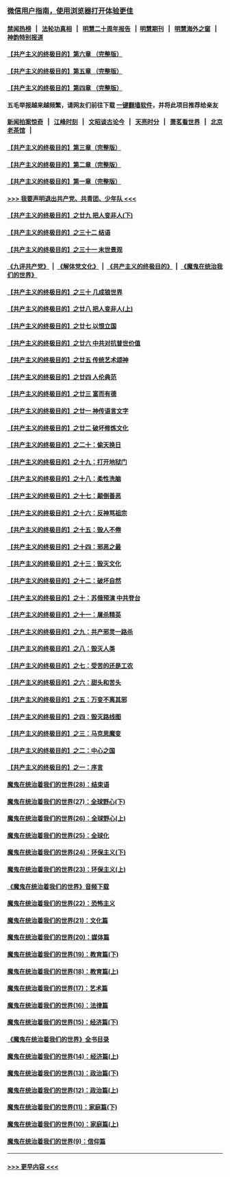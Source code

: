 ### [微信用户指南，使用浏览器打开体验更佳](https://github.com/gfw-breaker/banned-news1/blob/master/indexes/wechat-guide.md?t=0)
#### [禁闻热榜](热点新闻.md?t=0)  &nbsp;&nbsp;|&nbsp;&nbsp; [法轮功真相](https://github.com/gfw-breaker/truth/blob/master/README.md?t=0) &nbsp;&nbsp;|&nbsp;&nbsp; [明慧二十周年报告](https://github.com/gfw-breaker/mh-reports/blob/master/README.md?t=0) &nbsp;&nbsp;|&nbsp;&nbsp;[明慧期刊](https://github.com/gfw-breaker/mh-qikan) &nbsp;&nbsp;|&nbsp;&nbsp; [明慧海外之窗](https://github.com/gfw-breaker/mh-news/blob/master/README.md?t=0) &nbsp;&nbsp;|&nbsp;&nbsp; [神韵特别报道](https://github.com/gfw-breaker/mh-news/blob/master/shenyun.md?t=0)
#### [【共产主义的终极目的】第六章 （完整版）](../pages/nsc422/n11428913.md?t=02162156) 
#### [【共产主义的终极目的】第五章 （完整版）](../pages/nsc422/n11428912.md?t=02162156) 
#### [【共产主义的终极目的】第四章 （完整版）](../pages/nsc422/n11428907.md?t=02162156) 
#### 五毛举报越来越频繁，请网友们前往下载 [一键翻墙软件](https://github.com/gfw-breaker/ssr-accounts)，并将此项目推荐给亲友
#### [新闻拍案惊奇](https://github.com/gfw-breaker/banned-news1/blob/master/pages/link4.md) &nbsp;&nbsp;|&nbsp;&nbsp; [江峰时刻](https://github.com/gfw-breaker/banned-news1/blob/master/pages/link4.md) &nbsp;&nbsp;|&nbsp;&nbsp; [文昭谈古论今](https://github.com/gfw-breaker/banned-news1/blob/master/pages/link4.md) &nbsp;&nbsp;|&nbsp;&nbsp; [天亮时分](https://github.com/gfw-breaker/banned-news1/blob/master/pages/link4.md) &nbsp;&nbsp;|&nbsp;&nbsp; [萧茗看世界](https://github.com/gfw-breaker/banned-news1/blob/master/pages/link4.md) &nbsp;&nbsp;|&nbsp;&nbsp; [北京老茶馆](https://github.com/gfw-breaker/banned-news1/blob/master/pages/link4.md) &nbsp;&nbsp;|&nbsp;&nbsp; 
#### [【共产主义的终极目的】第三章（完整版）](../pages/nsc422/n11428848.md?t=02162156) 
#### [【共产主义的终极目的】第二章（完整版）](../pages/nsc422/n11428831.md?t=02162156) 
#### [【共产主义的终极目的】第一章（完整版）](../pages/nsc422/n11417651.md?t=02162156) 
#### [>>> 我要声明退出共产党、共青团、少年队 <<<](https://github.com/begood0513/goodnews/blob/master/quit/letter.md) 
#### [【共产主义的终极目的】之廿九 把人变非人(下)](../pages/nsc422/n11344140.md?t=02162156) 
#### [【共产主义的终极目的】之三十二 结语](../pages/nsc422/n11360535.md?t=02162156) 
#### [【共产主义的终极目的】之三十一 末世景观](../pages/nsc422/n11351129.md?t=02162156) 
#### [《九评共产党》](https://github.com/begood0513/9ping.md/blob/master/README.md) &nbsp;|&nbsp; [《解体党文化》](../../../../jtdwh.md/blob/master/README.md)  &nbsp;|&nbsp; [《共产主义的终极目的》](../../../../gczydzjmd.md/blob/master/README.md) &nbsp;|&nbsp; [《魔鬼在统治我们的世界》](../../../../mgztzwmdsj.md/blob/master/README.md) 
#### [【共产主义的终极目的】之三十 几成狼世界](../pages/nsc422/n11348280.md?t=02162156) 
#### [【共产主义的终极目的】之廿八 把人变非人(上)](../pages/nsc422/n11340492.md?t=02162156) 
#### [【共产主义的终极目的】之廿七 以恨立国](../pages/nsc422/n11336944.md?t=02162156) 
#### [【共产主义的终极目的】之廿六 中共对抗普世价值](../pages/nsc422/n11324785.md?t=02162156) 
#### [【共产主义的终极目的】之廿五 传统艺术颂神](../pages/nsc422/n11296396.md?t=02162156) 
#### [【共产主义的终极目的】之廿四 人伦典范](../pages/nsc422/n11296397.md?t=02162156) 
#### [【共产主义的终极目的】之廿三 富而有德](../pages/nsc422/n11283598.md?t=02162156) 
#### [【共产主义的终极目的】之廿一 神传语言文字](../pages/nsc422/n11263265.md?t=02162156) 
#### [【共产主义的终极目的】之廿二 破坏修炼文化](../pages/nsc422/n11245728.md?t=02162156) 
#### [【共产主义的终极目的】之二十：偷天换日](../pages/nsc422/n11238846.md?t=02162156) 
#### [【共产主义的终极目的】之十九：打开地狱门](../pages/nsc422/n11206376.md?t=02162156) 
#### [【共产主义的终极目的】之十八：柔性洗脑](../pages/nsc422/n11199994.md?t=02162156) 
#### [【共产主义的终极目的】之十七：颠倒善恶](../pages/nsc422/n11179782.md?t=02162156) 
#### [【共产主义的终极目的】之十六：反神骂祖宗](../pages/nsc422/n11166798.md?t=02162156) 
#### [【共产主义的终极目的】之十五：毁人不倦](../pages/nsc422/n11166792.md?t=02162156) 
#### [【共产主义的终极目的】之十四：邪恶之最](../pages/nsc422/n11150249.md?t=02162156) 
#### [【共产主义的终极目的】之十三：毁灭文化](../pages/nsc422/n11135227.md?t=02162156) 
#### [【共产主义的终极目的】之十二：破坏自然](../pages/nsc422/n11135214.md?t=02162156) 
#### [【共产主义的终极目的】之十：苏俄预演 中共登台](../pages/nsc422/n11118424.md?t=02162156) 
#### [【共产主义的终极目的】之十一：屠杀精英](../pages/nsc422/n11118442.md?t=02162156) 
#### [【共产主义的终极目的】之九：共产邪灵一路杀](../pages/nsc422/n11114139.md?t=02162156) 
#### [【共产主义的终极目的】之八：毁灭人类](../pages/nsc422/n11108503.md?t=02162156) 
#### [【共产主义的终极目的】之七：受苦的还是工农](../pages/nsc422/n11101809.md?t=02162156) 
#### [【共产主义的终极目的】之六：甜头和苦头](../pages/nsc422/n11096971.md?t=02162156) 
#### [【共产主义的终极目的】之五：万变不离其邪](../pages/nsc422/n11091285.md?t=02162156) 
#### [【共产主义的终极目的】之四：毁灭路线图](../pages/nsc422/n11086284.md?t=02162156) 
#### [【共产主义的终极目的】之三：马克思魔变](../pages/nsc422/n11061941.md?t=02162156) 
#### [【共产主义的终极目的】之二：中心之国](../pages/nsc422/n11047728.md?t=02162156) 
#### [【共产主义的终极目的】之一：序言](../pages/nsc422/n11086077.md?t=02162156) 
#### [魔鬼在统治着我们的世界(28)：结束语](../pages/nsc422/n10936246.md?t=02162156) 
#### [魔鬼在统治着我们的世界(27)：全球野心(下)](../pages/nsc422/n10928319.md?t=02162156) 
#### [魔鬼在统治着我们的世界(26)：全球野心(上)](../pages/nsc422/n10900318.md?t=02162156) 
#### [魔鬼在统治着我们的世界(25)：全球化](../pages/nsc422/n10788205.md?t=02162156) 
#### [魔鬼在统治着我们的世界(24)：环保主义(下)](../pages/nsc422/n10695307.md?t=02162156) 
#### [魔鬼在统治着我们的世界(23)：环保主义(上)](../pages/nsc422/n10688613.md?t=02162156) 
#### [《魔鬼在统治着我们的世界》音频下载](../pages/nsc422/n10635553.md?t=02162156) 
#### [魔鬼在统治着我们的世界(22)：恐怖主义](../pages/nsc422/n10614727.md?t=02162156) 
#### [魔鬼在统治着我们的世界(21)：文化篇](../pages/nsc422/n10597706.md?t=02162156) 
#### [魔鬼在统治着我们的世界(20)：媒体篇](../pages/nsc422/n10586579.md?t=02162156) 
#### [魔鬼在统治着我们的世界(19)：教育篇(下)](../pages/nsc422/n10564808.md?t=02162156) 
#### [魔鬼在统治着我们的世界(18)：教育篇(上)](../pages/nsc422/n10526970.md?t=02162156) 
#### [魔鬼在统治着我们的世界(17)：艺术篇](../pages/nsc422/n10499093.md?t=02162156) 
#### [魔鬼在统治着我们的世界(16)：法律篇](../pages/nsc422/n10485969.md?t=02162156) 
#### [魔鬼在统治着我们的世界(15)：经济篇(下)](../pages/nsc422/n10469975.md?t=02162156) 
#### [《魔鬼在统治着我们的世界》全书目录](../pages/nsc422/n10464261.md?t=02162156) 
#### [魔鬼在统治着我们的世界(14)：经济篇(上)](../pages/nsc422/n10457370.md?t=02162156) 
#### [魔鬼在统治着我们的世界(13)：政治篇(下)](../pages/nsc422/n10448270.md?t=02162156) 
#### [魔鬼在统治着我们的世界(12)：政治篇(上)](../pages/nsc422/n10444576.md?t=02162156) 
#### [魔鬼在统治着我们的世界(11)：家庭篇(下)](../pages/nsc422/n10440961.md?t=02162156) 
#### [魔鬼在统治着我们的世界(10)：家庭篇(上)](../pages/nsc422/n10435448.md?t=02162156) 
#### [魔鬼在统治着我们的世界(9)：信仰篇](../pages/nsc422/n10432159.md?t=02162156) 

----
#### [ >>> 更早内容 <<< ](../indexes/nsc422-earlier.md)
